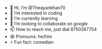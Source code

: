 - 👋 Hi, I’m @Theayankhan70
- 👀 I’m interested in coding
- 🌱 I’m currently learning 
- 💞️ I’m looking to collaborate on google
- 📫 How to reach me, just dial 8750267754
- 😄 Pronouns: he/him
- ⚡ Fun fact: comedian

<!---
Theayankhan70/Theayankhan70 is a ✨ special ✨ repository because its `README.md` (this file) appears on your GitHub profile.
You can click the Preview link to take a look at your changes.
--->
